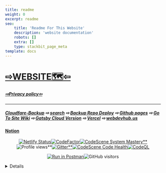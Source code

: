 ```yaml
---
title: readme
weight: 0
excerpt: readme
seo:
    title: 'Readme For This Website'
    description: 'website documentation'
    robots: []
    extra: []
    type: stackbit_page_meta
template: docs
---
```


# [⇨WEBSITE🗺️⇦](https://overwritebgoonzblog.netlify.app/)

##### [⇨Privacy policy⇦](https://codepen.io/bgoonz/pen/LYLJZrW)

</div>

---

##### [Cloudfare-Backup](https://bgoonz-blog-2-0.pages.dev/) ⇨ [search](https://www.algolia.com/realtime-search-demo/web-dev-resource-hub-9e6b8aa8-6106-44c5-9f59-ff3f9531abd4) ⇨ [Backup Repo Deploy](https://bgoonzblog20-backup.netlify.app/#gsc.tab=0) ⇨ [Github pages](https://bgoonz.github.io/BGOONZ_BLOG_2.0/) ⇨ [Go To Site Wiki](https://github.com/bgoonz/Overwritewiki) ⇨ [Gatsby Cloud Version](https://bgoonzblog20master.gtsb.io/) ⇨ [Vercel](https://bgoonz-blog-2-0-iuovoktmh-bgoonz.vercel.app/) ⇨ [webdevhub.us](www.webdevhub.us)

#### [Notion](https://webdevhub42.notion.site/Bgoonz-Blog-2-0-a82c419db97b4224bb1e4fdec981cbfb)

</div>
<div align="center">

[![Netlify Status](https://api.netlify.com/api/v1/badges/a1b7ee1a-11a7-4bd2-a341-2260656e216f/deploy-status)](https://app.netlify.com/sites/bgoonz-blog/deploys)[![CodeFactor](https://www.codefactor.io/repository/github/webdevhub42/bgoonz_blog_2.0/badge)](https://www.codefactor.io/repository/github/webdevhub42/bgoonz_blog_2.0)[![CodeScene System Mastery**](https://codescene.io/projects/17026/status-badges/system-mastery)](https://codescene.io/projects/17026)![Profile views**](https://views.whatilearened.today/views/github/bgoonz/views.svg)[![Gitter**](https://badges.gitter.im/bgoonz/community.svg)](https://gitter.im/bgoonz/community?utm_source=badge&utm_medium=badge&utm_campaign=pr-badge)[![CodeScene Code Health](https://codescene.io/projects/17026/status-badges/code-health)](https://codescene.io/projects/17026)[![CodeQL](https://github.com/bgoonz/Overwriteactions/workflows/codeql-analysis.yml/badge.svg)](https://github.com/bgoonz/Overwriteactions/workflows/codeql-analysis.yml)

[![Run in Postman](https://run.pstmn.io/button.svg)](https://app.getpostman.com/run-collection/aac9892cd5e6fe8241ce?action=collection%2Fimport#?env%5Bblog%5D=dW5kZWZpbmVk)![GitHub visitors](https://visitor-badge-reloaded.herokuapp.com/badge?page_id=bgoonz.visitor.badge.reloaded&color=00bbbb&style=for-the-badge&logo=github)

</div>

<details>
